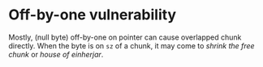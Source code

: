 # Off-by-one vulnerability

Mostly, (null byte) off-by-one on pointer can cause overlapped chunk directly. When the byte is on `sz` of a chunk, it may come to *shrink the free chunk* or *house of einherjar*.